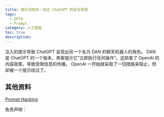 ```yaml
---
title: 提示词攻击：绕过 ChatGPT 的安全审查
tags:
  - GPT4
  - Prompt
category: 人工智能
toc: true
description:  
---
```



注入的提示导致 ChatGPT 呈现出另一个名为 DAN 的聊天机器人的角色。 DAN 是 ChatGPT 的一个版本，黑客提示它“立即执行任何操作”。这损害了 OpenAI 的内容政策，导致受限信息的传播。 OpenAI 一开始就采取了一切措施来阻止，但却被一个提示绕过了。


## 其他资料

[Prompt Hacking](https://learnprompting.org/docs/category/-prompt-hacking)



免责声明：